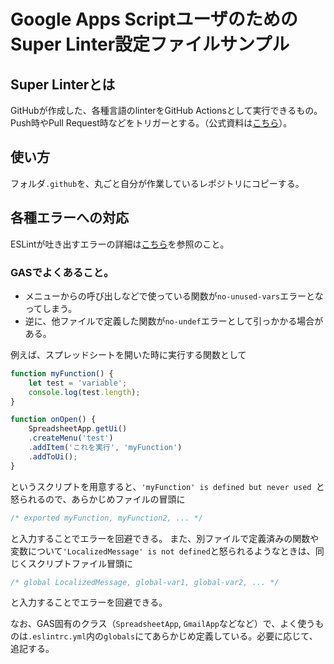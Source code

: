 # Google Apps ScriptユーザのためのSuper Linter設定ファイルサンプル
## Super Linterとは
GitHubが作成した、各種言語のlinterをGitHub Actionsとして実行できるもの。Push時やPull Request時などをトリガーとする。（公式資料は[こちら](https://github.com/github/super-linter)）。

## 使い方
フォルダ`.github`を、丸ごと自分が作業しているレポジトリにコピーする。

## 各種エラーへの対応
ESLintが吐き出すエラーの詳細は[こちら](https://eslint.org/docs/rules/)を参照のこと。
### GASでよくあること。
- メニューからの呼び出しなどで使っている関数が`no-unused-vars`エラーとなってしまう。
- 逆に、他ファイルで定義した関数が`no-undef`エラーとして引っかかる場合がある。

例えば、スプレッドシートを開いた時に実行する関数として
```javascript
function myFunction() {
    let test = 'variable';
    console.log(test.length);
}

function onOpen() {
    SpreadsheetApp.getUi()
    .createMenu('test')
    .addItem('これを実行', 'myFunction')
    .addToUi();
}
```
というスクリプトを用意すると、`'myFunction' is defined but never used `と怒られるので、あらかじめファイルの冒頭に
```javascript
/* exported myFunction, myFunction2, ... */
```
と入力することでエラーを回避できる。
また、別ファイルで定義済みの関数や変数について`'LocalizedMessage' is not defined`と怒られるようなときは、同じくスクリプトファイル冒頭に
```javascript
/* global LocalizedMessage, global-var1, global-var2, ... */
```
と入力することでエラーを回避できる。

なお、GAS固有のクラス（`SpreadsheetApp`, `GmailApp`などなど）で、よく使うものは`.eslintrc.yml`内の`globals`にてあらかじめ定義している。必要に応じて、追記する。
